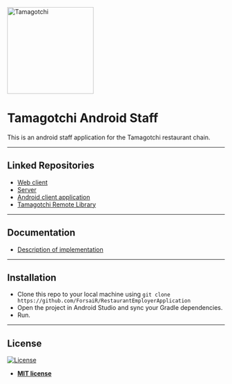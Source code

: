 <a href="#">
    <img src="https://raw.githubusercontent.com/paulrozhkin/RestaurantClientApplication/master/app/src/main/res/drawable/logo.png" title="Tamagotchi" alt="Tamagotchi" width="200">
</a>

# Tamagotchi Android Staff

This is an android staff application for the Tamagotchi restaurant chain.

---

## Linked Repositories
- [Web client](https://github.com/paulrozhkin/tamagotchi-web-client)
- [Server](https://github.com/paulrozhkin/tamagotchi-server)
- [Android client application](https://github.com/paulrozhkin/tamagotch-android-client)
- [Tamagotchi Remote Library](https://github.com/paulrozhkin/tamagotchi-remote-library)

---
## Documentation
- [Description of implementation](https://docs.google.com/document/d/1YaUmJri0hZnySfphyQV4OzL_xPMDmS-Xn8FG9FQAEHg/edit?usp=sharing)

---

## Installation
- Clone this repo to your local machine using `git clone
  https://github.com/ForsaiR/RestaurantEmployerApplication`
- Open the project in Android Studio and sync your Gradle dependencies.
- Run.

---

## License

[![License](http://img.shields.io/:license-mit-blue.svg?style=flat-square)](http://badges.mit-license.org)

- **[MIT license](http://opensource.org/licenses/mit-license.php)**
